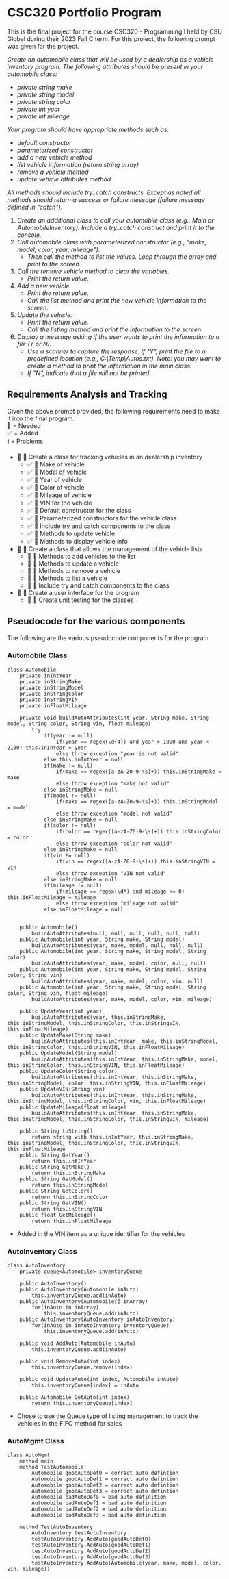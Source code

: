 # CSC320 Portfolio Program
This is the final project for the course CSC320 - Programming I held by CSU Global during their 2023 Fall C term. For this project, the following prompt was given for the project.

*Create an automobile class that will be used by a dealership as a vehicle inventory program. The following attributes should be present in your automobile class:*
* *private string make*
* *private string model*
* *private string color*
* *private int year*
* *private int mileage*

*Your program should have appropriate methods such as:*
* *default constructor*
* *parameterized constructor*
* *add a new vehicle method*
* *list vehicle information (return string array)*
* *remove a vehicle method*
* *update vehicle attributes method*

*All methods should include try..catch constructs. Except as noted all methods should return a success or failure message (failure message defined in "catch").*
1. *Create an additional class to call your automobile class (e.g., Main or AutomobileInventory). Include a try..catch construct and print it to the console.*
2. *Call automobile class with parameterized constructor (e.g., "make, model, color, year, mileage").*
    * *Then call the method to list the values. Loop through the array and print to the screen.*
3. *Call the remove vehicle method to clear the variables.*
    * *Print the return value.*
4. *Add a new vehicle.*
    * *Print the return value.*
    * *Call the list method and print the new vehicle information to the screen.*
5. *Update the vehicle.*
    * *Print the return value.*
    * *Call the listing method and print the information to the screen.*
6. *Display a message asking if the user wants to print the information to a file (Y or N).*
    * *Use a scanner to capture the response. If "Y", print the file to a predefined location (e.g., C:\Temp\Autos.txt). Note: you may want to create a method to print the information in the main class.*
    * *If "N", indicate that a file will not be printed.*

## Requirements Analysis and Tracking
Given the above prompt provided, the following requirements need to make it into the final program.\
:white_square_button: = Needed\
:white_check_mark: = Added\
:heavy_exclamation_mark: = Problems

* :white_square_button: :white_square_button: Create a class for tracking vehicles in an dealership inventory
    * :white_check_mark: :white_square_button: Make of vehicle
    * :white_check_mark: :white_square_button: Model of vehicle
    * :white_check_mark: :white_square_button: Year of vehicle
    * :white_check_mark: :white_square_button: Color of vehicle
    * :white_check_mark: :white_square_button: Mileage of vehicle
    * :white_check_mark: :white_square_button: VIN for the vehicle
    * :white_check_mark: :white_square_button: Default constructor for the class
    * :white_check_mark: :white_square_button: Parameterized constructors for the vehicle class
    * :white_check_mark: :white_square_button: Include try and catch components to the class
    * :white_check_mark: :white_square_button: Methods to update vehicle
    * :white_check_mark: :white_square_button: Methods to display vehicle info
* :white_square_button: :white_square_button: Create a class that allows the management of the vehicle lists
    * :white_square_button: :white_square_button: Methods to add vehicles to the list
    * :white_square_button: :white_square_button: Methods to update a vehicle
    * :white_square_button: :white_square_button: Methods to remove a vehicle
    * :white_square_button: :white_square_button: Methods to list a vehicle
    * :white_square_button: :white_square_button: Include try and catch components to the class
* :white_square_button: :white_square_button: Create a user interface for the program
    * :white_square_button: :white_square_button: Create unit testing for the classes

## Pseudocode for the various components
The following are the various pseudocode components for the program

### Automobile Class
```
class Automobile
    private inIntYear
    private inStringMake
    private inStringModel
    private inStringColor
    private inStringVIN
    private inFloatMileage

    private void buildAutoAttributes(int year, String make, String model, String color, String vin, float mileage)
        try
            if(year != null)
                if(year == regex(\d{4}) and year > 1890 and year < 2100) this.inInYear = year
                else throw exception "year is not valid"
            else this.inIntYear = null
            if(make != null)
                if(make == regex([a-zA-Z0-9-\s]+)) this.inStringMake = make
                else throw exception "make not valid"
            else inStringMake = null
            if(model != null)
                if(make == regex([a-zA-Z0-9-\s]+)) this.inStringModel = model
                else throw exception "model not valid"
            else inStringMake = null
            if(color != null)
                if(color == regex([a-zA-Z0-9-\s]+)) this.inStringColor = color
                else throw exception "color not valid"
            else inStringMake = null
            if(vin != null)
                if(vin == regex([a-zA-Z0-9-\s]+)) this.inStringVIN = vin
                else throw exception "VIN not valid"
            else inStringMake = null
            if(mileage != null)
                if(mileage == regex(\d*) and mileage >= 0) this.inFloatMileage = mileage
                else throw exception "mileage not valid"
            else inFloatMileage = null


    public Automobile()
        buildAutoAttributes(null, null, null, null, null, null)
    public Automobile(int year, String make, String model)
        buildAutoAttributes(year, make, model, null, null, null)
    public Automobile(int year, String make, String model, String color)
        buildAutoAttributes(year, make, model, color, null, null)
    public Automobile(int year, String make, String model, String color, String vin)
        buildAutoAttributes(year, make, model, color, vin, null)
    public Automobile(int year, String make, String model, String color, String vin, float mileage)
        buildAutoAttributes(year, make, model, color, vin, mileage)

    public UpdateYear(int year)
        buildAutoAttributes(year, this.inStringMake, this.inStringModel, this.inStringColor, this.inStringVIN, this.inFloatMileage)
    public UpdateMake(String make)
        buildAutoAttributes(this.inIntYear, make, this.inStringModel, this.inStringColor, this.inStringVIN, this.inFloatMileage)
    public UpdateModel(String model)
        buildAutoAttributes(this.inIntYear, this.inStringMake, model, this.inStringColor, this.inStringVIN, this.inFloatMileage)
    public UpdateColor(String color)
        buildAutoAttributes(this.inIntYear, this.inStringMake, this.inStringModel, color, this.inStringVIN, this.inFloatMileage)
    public UpdateVIN(String vin)
        buildAutoAttributes(this.inIntYear, this.inStringMake, this.inStringModel, this.inStringColor, vin, this.inFloatMileage)
    public UpdateMileage(float mileage)
        buildAutoAttributes(this.inIntYear, this.inStringMake, this.inStringModel, this.inStringColor, this.inStringVIN, mileage)

    public String toString()
        return string with this.inIntYear, this.inStringMake, this.inStringModel, this.inStringColor, this.inStringVIN, this.inFloatMileage
    public String GetYear()
        return this.intInYear
    public String GetMake()
        return this.inStringMake
    public String GetModel()
        return this.inStringModel
    public String GetColor()
        return this.inStringColor
    public String GetVIN()
        return this.inStringVIN
    public float GetMileage()
        return this.inFloatMileage

```
* Added in the VIN item as a unique identifier for the vehicles

### AutoInventory Class
```
class AutoInventory
    private queue<Automobile> inventoryQueue

    public AutoInventory()
    public AutoInventory(Automobile inAuto)
        this.inventoryQueue.add(inAuto)
    public AutoInventory(Automobile[] inArray)
        for(inAuto in inArray)
            this.inventoryQueue.add(inAuto)
    public AutoInventory(AutoInventory inAutoInventory)
        for(inAuto in inAutoInventory.inventoryQueue)
            this.inventoryQueue.add(inAuto)
    
    public void AddAuto(Automobile inAuto)
        this.inventoryQueue.add(inAuto)

    public void RemoveAuto(int index)
        this.inventoryQueue.remove(index)

    public void UpdateAuto(int index, Automobile inAuto)
        this.inventoryQueue[index] = inAuto

    public Automobile GetAuto(int index)
        return this.inventoryQueue[index]
```
* Chose to use the Queue type of listing management to  track the vehicles in the FIFO method for sales

### AutoMgmt Class
```
class AutoMgmt
    method main
    method TestAutomobile
        Automobile goodAutoDef0 = correct auto defintion
        Automobile goodAutoDef1 = correct auto defintion
        Automobile goodAutoDef2 = correct auto defintion
        Automobile goodAutoDef3 = correct auto defintion
        Automobile badAutoDef0 = bad auto definition
        Automobile badAutoDef1 = bad auto definition
        Automobile badAutoDef2 = bad auto definition
        Automobile badAutoDef3 = bad auto definition
    
    method TestAutoInventory
        AutoInventory testAutoInventory
        testAutoInventory.AddAuto(goodAutoDef0)
        testAutoInventory.AddAuto(goodAutoDef1)
        testAutoInventory.AddAuto(goodAutoDef2)
        testAutoInventory.AddAuto(goodAutoDef3)
        testAutoInventory.AddAuto(Automobile(year, make, model, color, vin, mileage))
```